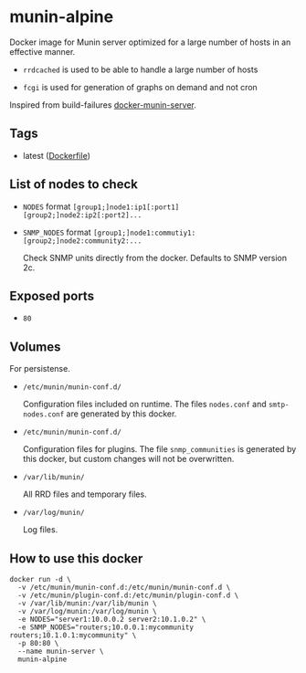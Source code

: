 # munin-alpine

Docker image for Munin server optimized for a large number of hosts in an effective manner.

* `rrdcached` is used to be able to handle a large number of hosts

* `fcgi` is used for generation of graphs on demand and not cron

Inspired from build-failures [docker-munin-server](https://github.com/build-failure/docker-munin-server).

## Tags

* latest ([Dockerfile](https://github.com/aheimsbakk/munin/blob/master/Dockerfile))

## List of nodes to check

* `NODES` format `[group1;]node1:ip1[:port1] [group2;]node2:ip2[:port2]...`

* `SNMP_NODES` format `[group1;]node1:commutiy1: [group2;]node2:community2:...`

    Check SNMP units directly from the docker. Defaults to SNMP version 2c.

## Exposed ports

* `80`

## Volumes

For persistense.

* `/etc/munin/munin-conf.d/`

    Configuration files included on runtime. The files `nodes.conf` and `smtp-nodes.conf` are generated by this docker.

* `/etc/munin/munin-conf.d/`

    Configuration files for plugins. The file `snmp_communities` is generated by this docker, but custom changes will not be overwritten.

* `/var/lib/munin/` 

    All RRD files and temporary files.

* `/var/log/munin/`

    Log files.

## How to use this docker 

```
docker run -d \
  -v /etc/munin/munin-conf.d:/etc/munin/munin-conf.d \
  -v /etc/munin/plugin-conf.d:/etc/munin/plugin-conf.d \
  -v /var/lib/munin:/var/lib/munin \
  -v /var/log/munin:/var/log/munin \
  -e NODES="server1:10.0.0.2 server2:10.1.0.2" \
  -e SNMP_NODES="routers;10.0.0.1:mycommunity routers;10.1.0.1:mycommunity" \
  -p 80:80 \
  --name munin-server \ 
  munin-alpine
```
